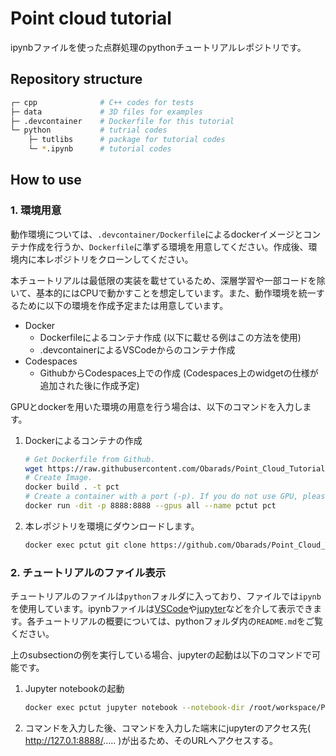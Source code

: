 # Point cloud tutorial
ipynbファイルを使った点群処理のpythonチュートリアルレポジトリです。

## Repository structure
```bash
┌─ cpp              # C++ codes for tests
├─ data             # 3D files for examples
├─ .devcontainer    # Dockerfile for this tutorial
└─ python           # tutrial codes
    ├─ tutlibs      # package for tutorial codes
    └─ *.ipynb      # tutorial codes
```

## How to use
### 1. 環境用意
動作環境については、`.devcontainer/Dockerfile`によるdockerイメージとコンテナ作成を行うか、`Dockerfile`に準ずる環境を用意してください。作成後、環境内に本レポジトリをクローンしてください。

本チュートリアルは最低限の実装を載せているため、深層学習や一部コードを除いて、基本的にはCPUで動かすことを想定しています。また、動作環境を統一するために以下の環境を作成予定または用意しています。
- Docker
  - Dockerfileによるコンテナ作成 (以下に載せる例はこの方法を使用)
  - .devcontainerによるVSCodeからのコンテナ作成
- Codespaces
  - GithubからCodespaces上での作成 (Codespaces上のwidgetの仕様が追加された後に作成予定)

GPUとdockerを用いた環境の用意を行う場合は、以下のコマンドを入力します。
1. Dockerによるコンテナの作成
    ```bash
    # Get Dockerfile from Github.
    wget https://raw.githubusercontent.com/Obarads/Point_Cloud_Tutorial/main/.devcontainer/Dockerfile 
    # Create Image.
    docker build . -t pct
    # Create a container with a port (-p). If you do not use GPU, please remove `--gpus all`.
    docker run -dit -p 8888:8888 --gpus all --name pctut pct 
    ```
2. 本レポジトリを環境にダウンロードします。
    ```bash
    docker exec pctut git clone https://github.com/Obarads/Point_Cloud_Tutorial.git /root/workspace/Point_Cloud_Tutorial
    ```

### 2. チュートリアルのファイル表示
チュートリアルのファイルは`python`フォルダに入っており、ファイルでは`ipynb`を使用しています。ipynbファイルは[VSCode](https://code.visualstudio.com/)や[jupyter](https://jupyter.org/)などを介して表示できます。各チュートリアルの概要については、pythonフォルダ内の`README.md`をご覧ください。

上のsubsectionの例を実行している場合、jupyterの起動は以下のコマンドで可能です。
1. Jupyter notebookの起動
    ```bash
    docker exec pctut jupyter notebook --notebook-dir /root/workspace/Point_Cloud_Tutorial --allow-root --port 8888 --ip=0.0.0.0
   ```
2. コマンドを入力した後、コマンドを入力した端末にjupyterのアクセス先( http://127.0.1:8888/..... )が出るため、そのURLへアクセスする。


